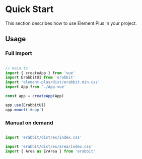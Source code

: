 # Quick Start

This section describes how to use Element Plus in your project.

## Usage

### Full Import

```ts

// main.ts
import { createApp } from 'vue'
import ErabbitUI from 'erabbit'
import 'element-plus/dist/erabbit.min.css'
import App from './App.vue'

const app = createApp(App)

app.use(ErabbitUI)
app.mount('#app')

```


### Manual on demand

```ts

import 'erabbit/dist/es/index.css'

import 'erabbit/dist/es/area/index.css'
import { Area as ErArea } from 'erabbit'

```